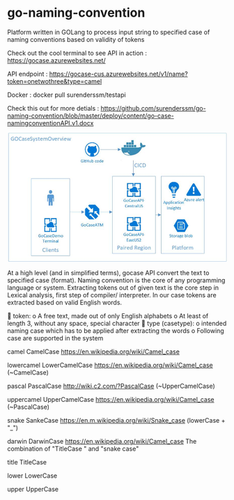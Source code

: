 # go-naming-convention
Platform written in GOLang to process input string to specified case of naming conventions based on validity of tokens

Check out the cool terminal to see API in action : https://gocase.azurewebsites.net/

API endpoint : https://gocase-cus.azurewebsites.net/v1/name?token=onetwothree&type=camel

Docker : docker pull surenderssm/testapi

Check this out for more detials : https://github.com/surenderssm/go-naming-convention/blob/master/deploy/content/go-case-namingconventionAPI.v1.docx


![alt text](https://raw.githubusercontent.com/surenderssm/go-naming-convention/master/deploy/content/GoCaseSystemOverview.jpg)

At a high level (and in simplified terms), gocase API convert the text to specified case (format). Naming convention is the core of any programming language or system. Extracting tokens out of given text is the core step in Lexical analysis, first step of compiler/ interpreter.
In our case tokens are extracted based on valid English words.

	token:
o	A free text, made out of only English alphabets
o	At least of length 3, without any space, special character
	type (casetype): 
o	intended naming case which has to be applied after extracting the words
o	Following case are supported in the system

camel	CamelCase https://en.wikipedia.org/wiki/Camel_case

lowercamel	LowerCamelCase https://en.wikipedia.org/wiki/Camel_case  (~CamelCase)

pascal	PascalCase http://wiki.c2.com/?PascalCase  (~UpperCamelCase)

uppercamel	UpperCamelCase https://en.wikipedia.org/wiki/Camel_case (~PascalCase)

snake	SankeCase https://en.m.wikipedia.org/wiki/Snake_case (lowerCase + "_")

darwin	DarwinCase https://en.wikipedia.org/wiki/Camel_case The combination of "TitleCase " and "snake case"

title	TitleCase

lower	LowerCase

upper	UpperCase

